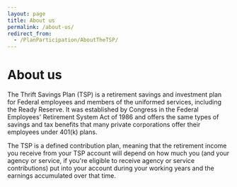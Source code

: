 ```yaml
---
layout: page
title: About us
permalink: /about-us/
redirect_from:
  - /PlanParticipation/AboutTheTSP/
---
```


# About us

<div class="usa-grid-full usa-layout-docs-main_content">
<div class="usa-width-one-half" markdown="1">

The Thrift Savings Plan (TSP) is a retirement savings and investment plan for Federal employees and members of the uniformed services, including the Ready Reserve. It was established by Congress in the Federal Employees' Retirement System Act of 1986 and offers the same types of savings and tax benefits that many private corporations offer their employees under 401(k) plans.

</div>

<div class="usa-width-one-half" markdown="1">

The TSP is a defined contribution plan, meaning that the retirement income you receive from your TSP account will depend on how much you (and your agency or service, if you're eligible to receive agency or service contributions) put into your account during your working years and the earnings accumulated over that time.

</div>

<!-- CONTENT END -->
